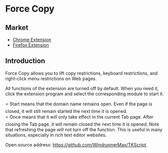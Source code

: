 # Force Copy

## Market
* [Chrome Extension](https://chrome.google.com/webstore/detail/force-copy/cceclgeciefpanebkfkogecbjjchmico)
* [Firefox Extension](https://addons.mozilla.org/en-US/firefox/addon/force-copy/)

## Introduction
Force Copy allows you to lift copy restrictions, keyboard restrictions, and right-click menu restrictions on Web pages.

All functions of the extension are turned off by default. When you need it, click the extension program and select the corresponding module to start it.

⭐ Start means that the domain name remains open. Even if the page is closed, it will still remain started the next time it is opened.  
⭐ Once means that it will only take effect in the current Tab page. After closing the Tab page, it will remain closed the next time it is opened. Note that refreshing the page will not turn off the function. This is useful in many situations, especially in rich text editor websites.

Open source address: https://github.com/WindrunnerMax/TKScript.

